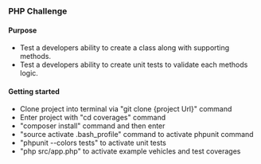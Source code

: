 ### PHP Challenge
#### Purpose
* Test a developers ability to create a class along with supporting methods.
* Test a developers ability to create unit tests to validate each methods logic.

#### Getting started
* Clone project into terminal via "git clone {project Url}" command
* Enter project with "cd coverages" command
* "composer install" command and then enter
* "source activate .bash_profile" command to activate phpunit command
* "phpunit --colors tests" to activate unit tests
* "php src/app.php" to activate example vehicles and test coverages
